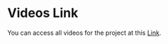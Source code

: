 # Videos Link
You can access all videos for the project at this [Link](https://drive.google.com/drive/folders/1yCrusoOl-wzqEZFUUOfE9oRu2wYkj85-?usp=sharing).

